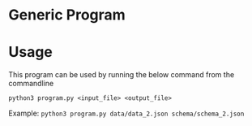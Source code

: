 # Generic Program

# Usage
This program can be used by running the below command from the commandline

`python3 program.py <input_file> <output_file>`

Example:
`python3 program.py data/data_2.json schema/schema_2.json`
